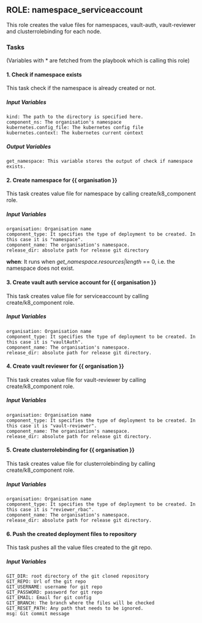 ## ROLE: namespace_serviceaccount
This role creates the value files for namespaces, vault-auth, vault-reviewer and clusterrolebinding for each node.

### Tasks
(Variables with * are fetched from the playbook which is calling this role)
#### 1. Check if namespace exists
This task check if the namespace is already created or not.
##### Input Variables

    kind: The path to the directory is specified here.
    component_ns: The organisation's namespace
    kubernetes.config_file: The kubernetes config file
    kubernetes.context: The kubernetes current context

##### Output Variables

    get_namespace: This variable stores the output of check if namespace exists.

#### 2. Create namespace for {{ organisation }}
This task creates value file for namespace by calling create/k8_component role.
##### Input Variables

    organisation: Organisation name
    component_type: It specifies the type of deployment to be created. In this case it is "namespace".
    component_name: The organisation's namespace.
    release_dir: absolute path for release git directory 

**when**:  It runs when *get_namespace.resources|length* == 0, i.e. the namespace does not exist.

#### 3. Create vault auth service account for {{ organisation }}
This task creates value file for serviceaccount by calling create/k8_component role.
##### Input Variables
    
    organisation: Organisation name
    component_type: It specifies the type of deployment to be created. In this case it is "vaultAuth".
    component_name: The organisation's namespace.
    release_dir: absolute path for release git directory.

#### 4. Create vault reviewer for {{ organisation }}
This task creates value file for vault-reviewer by calling create/k8_component role.
##### Input Variables
    
    organisation: Organisation name
    component_type: It specifies the type of deployment to be created. In this case it is "vault-reviewer".
    component_name: The organisation's namespace.
    release_dir: absolute path for release git directory.

#### 5. Create clusterrolebinding for {{ organisation }}
This task creates value file for clusterrolebinding by calling create/k8_component role.
##### Input Variables
    
    organisation: Organisation name
    component_type: It specifies the type of deployment to be created. In this case it is "reviewer_rbac".
    component_name: The organisation's namespace.
    release_dir: absolute path for release git directory.

#### 6. Push the created deployment files to repository
This task pushes all the value files created to the git repo.
##### Input Variables
    
    GIT_DIR: root directory of the git cloned repository
    GIT_REPO: Url of the git repo
    GIT_USERNAME: username for git repo
    GIT_PASSWORD: password for git repo
    GIT_EMAIL: Email for git config
    GIT_BRANCH: The branch where the files will be checked
    GIT_RESET_PATH: Any path that needs to be ignored.
    msg: Git commit message